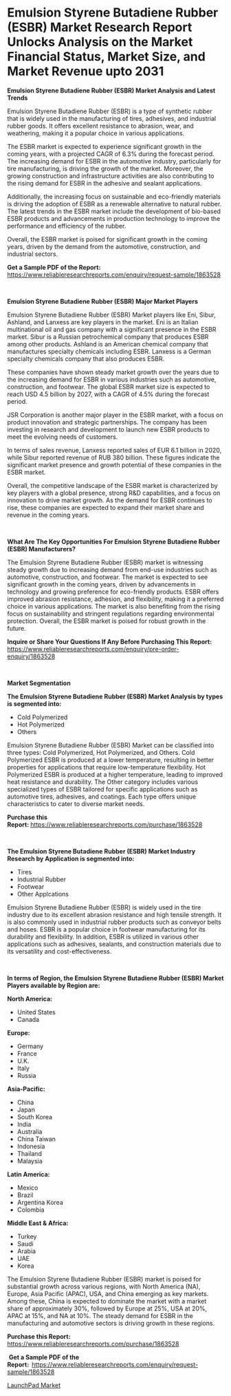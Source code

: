 <p><h1>Emulsion Styrene Butadiene Rubber (ESBR) Market Research Report Unlocks Analysis on the Market Financial Status, Market Size, and Market Revenue upto 2031</h1></p><p><strong>Emulsion Styrene Butadiene Rubber (ESBR) Market Analysis and Latest Trends</strong></p>
<p><p>Emulsion Styrene Butadiene Rubber (ESBR) is a type of synthetic rubber that is widely used in the manufacturing of tires, adhesives, and industrial rubber goods. It offers excellent resistance to abrasion, wear, and weathering, making it a popular choice in various applications.</p><p>The ESBR market is expected to experience significant growth in the coming years, with a projected CAGR of 6.3% during the forecast period. The increasing demand for ESBR in the automotive industry, particularly for tire manufacturing, is driving the growth of the market. Moreover, the growing construction and infrastructure activities are also contributing to the rising demand for ESBR in the adhesive and sealant applications.</p><p>Additionally, the increasing focus on sustainable and eco-friendly materials is driving the adoption of ESBR as a renewable alternative to natural rubber. The latest trends in the ESBR market include the development of bio-based ESBR products and advancements in production technology to improve the performance and efficiency of the rubber.</p><p>Overall, the ESBR market is poised for significant growth in the coming years, driven by the demand from the automotive, construction, and industrial sectors.</p></p>
<p><strong>Get a Sample PDF of the Report:&nbsp;</strong> <a href="https://www.reliableresearchreports.com/enquiry/request-sample/1863528">https://www.reliableresearchreports.com/enquiry/request-sample/1863528</a></p>
<p>&nbsp;</p>
<p><strong>Emulsion Styrene Butadiene Rubber (ESBR) Major Market Players</strong></p>
<p><p>Emulsion Styrene Butadiene Rubber (ESBR) Market players like Eni, Sibur, Ashland, and Lanxess are key players in the market. Eni is an Italian multinational oil and gas company with a significant presence in the ESBR market. Sibur is a Russian petrochemical company that produces ESBR among other products. Ashland is an American chemical company that manufactures specialty chemicals including ESBR. Lanxess is a German specialty chemicals company that also produces ESBR.</p><p>These companies have shown steady market growth over the years due to the increasing demand for ESBR in various industries such as automotive, construction, and footwear. The global ESBR market size is expected to reach USD 4.5 billion by 2027, with a CAGR of 4.5% during the forecast period.</p><p>JSR Corporation is another major player in the ESBR market, with a focus on product innovation and strategic partnerships. The company has been investing in research and development to launch new ESBR products to meet the evolving needs of customers.</p><p>In terms of sales revenue, Lanxess reported sales of EUR 6.1 billion in 2020, while Sibur reported revenue of RUB 380 billion. These figures indicate the significant market presence and growth potential of these companies in the ESBR market.</p><p>Overall, the competitive landscape of the ESBR market is characterized by key players with a global presence, strong R&D capabilities, and a focus on innovation to drive market growth. As the demand for ESBR continues to rise, these companies are expected to expand their market share and revenue in the coming years.</p></p>
<p>&nbsp;</p>
<p><strong>What Are The Key Opportunities For Emulsion Styrene Butadiene Rubber (ESBR) Manufacturers?</strong></p>
<p><p>The Emulsion Styrene Butadiene Rubber (ESBR) market is witnessing steady growth due to increasing demand from end-use industries such as automotive, construction, and footwear. The market is expected to see significant growth in the coming years, driven by advancements in technology and growing preference for eco-friendly products. ESBR offers improved abrasion resistance, adhesion, and flexibility, making it a preferred choice in various applications. The market is also benefiting from the rising focus on sustainability and stringent regulations regarding environmental protection. Overall, the ESBR market is poised for robust growth in the future.</p></p>
<p><strong>Inquire or Share Your Questions If Any Before Purchasing This Report:</strong> <a href="https://www.reliableresearchreports.com/enquiry/pre-order-enquiry/1863528">https://www.reliableresearchreports.com/enquiry/pre-order-enquiry/1863528</a></p>
<p>&nbsp;</p>
<p><strong>Market Segmentation</strong></p>
<p><strong>The Emulsion Styrene Butadiene Rubber (ESBR) Market Analysis by types is segmented into:</strong></p>
<p><ul><li>Cold Polymerized</li><li>Hot Polymerized</li><li>Others</li></ul></p>
<p><p>Emulsion Styrene Butadiene Rubber (ESBR) Market can be classified into three types: Cold Polymerized, Hot Polymerized, and Others. Cold Polymerized ESBR is produced at a lower temperature, resulting in better properties for applications that require low-temperature flexibility. Hot Polymerized ESBR is produced at a higher temperature, leading to improved heat resistance and durability. The Other category includes various specialized types of ESBR tailored for specific applications such as automotive tires, adhesives, and coatings. Each type offers unique characteristics to cater to diverse market needs.</p></p>
<p><strong>Purchase this Report:&nbsp;</strong><a href="https://www.reliableresearchreports.com/purchase/1863528">https://www.reliableresearchreports.com/purchase/1863528</a></p>
<p>&nbsp;</p>
<p><strong>The Emulsion Styrene Butadiene Rubber (ESBR) Market Industry Research by Application is segmented into:</strong></p>
<p><ul><li>Tires</li><li>Industrial Rubber</li><li>Footwear</li><li>Other Applcations</li></ul></p>
<p><p>Emulsion Styrene Butadiene Rubber (ESBR) is widely used in the tire industry due to its excellent abrasion resistance and high tensile strength. It is also commonly used in industrial rubber products such as conveyor belts and hoses. ESBR is a popular choice in footwear manufacturing for its durability and flexibility. In addition, ESBR is utilized in various other applications such as adhesives, sealants, and construction materials due to its versatility and cost-effectiveness.</p></p>
<p>&nbsp;</p>
<p><strong>In terms of Region, the Emulsion Styrene Butadiene Rubber (ESBR) Market Players available by Region are:</strong></p>
<p>
    <p> <strong> North America: </strong>
        <ul>
            <li>United States</li>
            <li>Canada</li>
        </ul>
        </p> 
    <p> <strong> Europe: </strong>
        <ul>
            <li>Germany</li>
            <li>France</li>
            <li>U.K.</li>
            <li>Italy</li>
            <li>Russia</li>
        </ul>
        </p> 
    <p> <strong> Asia-Pacific: </strong>
        <ul>
            <li>China</li>
            <li>Japan</li>
            <li>South Korea</li>
            <li>India</li>
            <li>Australia</li>
            <li>China Taiwan</li>
            <li>Indonesia</li>
            <li>Thailand</li>
            <li>Malaysia</li>
        </ul>
        </p> 
    <p> <strong> Latin America: </strong>
        <ul>
            <li>Mexico</li>
            <li>Brazil</li>
            <li>Argentina Korea</li>
            <li>Colombia</li>
        </ul>
        </p> 
    <p> <strong> Middle East & Africa: </strong>
        <ul>
            <li>Turkey</li>
            <li>Saudi</li>
            <li>Arabia</li>
            <li>UAE</li>
            <li>Korea</li>
        </ul>
    </p>
    </p>
<p><p>The Emulsion Styrene Butadiene Rubber (ESBR) market is poised for substantial growth across various regions, with North America (NA), Europe, Asia Pacific (APAC), USA, and China emerging as key markets. Among these, China is expected to dominate the market with a market share of approximately 30%, followed by Europe at 25%, USA at 20%, APAC at 15%, and NA at 10%. The steady demand for ESBR in the manufacturing and automotive sectors is driving growth in these regions.</p></p>
<p><strong>Purchase this Report: </strong><a href="https://www.reliableresearchreports.com/purchase/1863528">https://www.reliableresearchreports.com/purchase/1863528</a></p>
<p>&nbsp;<strong>Get a Sample PDF of the Report:&nbsp;&nbsp;</strong><a href="https://www.reliableresearchreports.com/enquiry/request-sample/1863528">https://www.reliableresearchreports.com/enquiry/request-sample/1863528</a></p>
<p><strong></strong></p>
<p><p><a href="https://meowing-canidae-761.notion.site/LaunchPad-Market-A-Comprehensive-Report-of-its-Market-Share-Growth-Trends-2024-2031-6135c509c76e4b8b9408a663365e2bdf">LaunchPad Market</a></p></p>